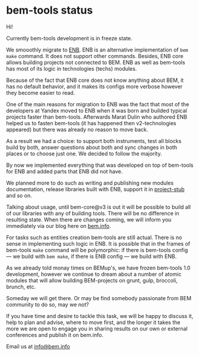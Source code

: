 # bem-tools status

Hi!

Currently bem-tools development is in freeze state.

We smooothly migrate to [ENB](http://enb-make.info/). ENB is an alternative implementation of `bem make` command. It does not support other commands. Besides, ENB core allows building projects not connected to BEM. ENB as well as bem-tools has most of its logic in technologies (techs) modules. 

Because of the fact that ENB core does not know anything about BEM, it has no default behavior, and it makes its configs more verbose however they become easier to read.

One of the main reasons for migration to ENB was the fact that most of the developers at Yandex moved to ENB when it was born and builded typical projects faster than bem-tools. Afterwards Marat Dulin who authored ENB helped us to fasten bem-tools (it has happened then v2-technologies appeared) but there was already no reason to move back.

As a result we had a choice: to support both instruments, test all blocks build by both, answer questions about both and sync changes in both places or to choose just one. We decided to follow the majority.

By now we implemented everything that was developed on top of bem-tools for ENB and added parts that ENB did not have.

We planned more to do such as writing and publishing new modules documentation, release libraries built with ENB, support it in [project-stub](http://bem.info/tutorials/project-stub/) and so on. 

Talking about usage, until bem-core@v3 is out it will be possible to build all of our libraries with any of building tools. There will be no difference in resulting state. When there are changes coming, we will inform you immediately via our blog here on [bem.info](http://bem.info/blog).

For tasks such as entities creation bem-tools are still actual. There is no sense in implementing such logic in ENB. It is possible that in the frames of bem-tools `make` command will be polymorphic: if there is bem-tools config — we build with `bem make`, if there is ENB config — we build with ENB.

As we already told monay times on BEMup's, we have frozen bem-tools 1.0 development, however we continue to dream about a number of atomic modules that will allow building BEM-projects on grunt, gulp, broccoli, brunch, etc. 

Someday we will get there. Or may be find somebody passionate from BEM community to do so, may we not? 

If you have time and desire to tackle this task, we will be happy to discuss it, help to plan and advise, where to move first, and the longer it takes the more we are open to engage you in sharing results on our own or external conferences and publish it on bem.info.

Email us at info@bem.info
